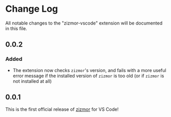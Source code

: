 # Change Log

All notable changes to the "zizmor-vscode" extension will be documented in this file.

## 0.0.2

### Added

* The extension now checks `zizmor`'s version, and fails with a more
  useful error message if the installed version of `zizmor` is too old
  (or if `zizmor` is not installed at all)

## 0.0.1

This is the first official release of [zizmor](https://zizmor.sh) for VS Code!

